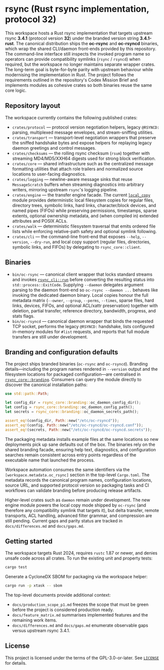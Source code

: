 # rsync (Rust rsync implementation, protocol 32)

This workspace hosts a Rust rsync implementation that targets upstream rsync
**3.4.1** (protocol version **32**) under the branded version string
**3.4.1-rust**. The canonical distribution ships the **oc-rsync** and
**oc-rsyncd** binaries, which wrap the shared CLI/daemon front-ends provided by
this repository. The command-line interface still inspects the invoked program
name so operators can provide compatibility symlinks (`rsync` / `rsyncd`) when
required, but the workspace no longer maintains separate wrapper crates. The
long-term goal is byte-for-byte parity with upstream behaviour while
modernising the implementation in Rust. The project follows the requirements
outlined in the repository's Codex Mission Brief and implements modules as
cohesive crates so both binaries reuse the same core logic.

## Repository layout

The workspace currently contains the following published crates:

- `crates/protocol` — protocol version negotiation helpers, legacy `@RSYNCD:`
  parsing, multiplexed message envelopes, and stream-sniffing utilities.
- `crates/transport` — transport-level negotiation wrappers that preserve the
  sniffed handshake bytes and expose helpers for replaying legacy daemon
  greetings and control messages.
- `crates/checksums` — the rolling rsync checksum (`rsum`) together with
  streaming MD4/MD5/XXH64 digests used for strong block verification.
- `crates/core` — shared infrastructure such as the centralized message
  formatting utilities that attach role trailers and normalized source
  locations to user-facing diagnostics.
- `crates/logging` — newline-aware message sinks that reuse
  `MessageScratch` buffers when streaming diagnostics into arbitrary
  writers, mirroring upstream `rsync`'s logging pipeline.
- `crates/engine` — the transfer engine facade. The current
  [`local_copy`](crates/engine/src/local_copy.rs) module provides deterministic
  local filesystem copies for regular files, directory trees, symbolic links,
  hard links, character/block devices, and named pipes (FIFOs) while preserving
  permissions, timestamps, sparse extents, optional ownership metadata, and (when
  compiled in) extended attributes and POSIX ACLs.
- `crates/walk` — deterministic filesystem traversal that emits ordered file
  lists while enforcing relative-path safety and optional symlink following.
- `crates/cli` — the command-line front-end that exposes `--help`, `--version`,
  `--dry-run`, and local copy support (regular files, directories, symbolic
  links, and FIFOs) by delegating to `rsync_core::client`.

## Binaries

- `bin/oc-rsync` — canonical client wrapper that locks standard streams and
  invokes [`rsync_cli::run`](crates/cli/src/lib.rs) before converting the
  resulting status into `std::process::ExitCode`. Supplying `--daemon` delegates
  argument parsing to the daemon front-end so `oc-rsync --daemon ...` behaves
  like invoking the dedicated daemon binary. Local copies honour the full
  metadata matrix (`--owner`, `--group`, `--perms`, `--times`, sparse files,
  hard links, devices, FIFOs, and optional ACL/xattr preservation) together with
  deletion, partial transfer, reference directory, bandwidth, progress, and
  stats flags.
- `bin/oc-rsyncd` — canonical daemon wrapper that binds the requested TCP
  socket, performs the legacy `@RSYNCD:` handshake, lists configured in-memory
  modules for `#list` requests, and reports that full module transfers are still
  under development.

## Branding and configuration defaults

The project ships branded binaries (`oc-rsync` and `oc-rsyncd`). Branding
details—including the program names rendered in `--version` output and the
filesystem locations for packaged configuration—are centralised in
[`rsync_core::branding`](crates/core/src/branding.rs). Consumers can query the
module directly to discover the canonical installation paths:

```rust
use std::path::Path;

let config_dir = rsync_core::branding::oc_daemon_config_dir();
let config = rsync_core::branding::oc_daemon_config_path();
let secrets = rsync_core::branding::oc_daemon_secrets_path();

assert_eq!(config_dir, Path::new("/etc/oc-rsyncd"));
assert_eq!(config, Path::new("/etc/oc-rsyncd/oc-rsyncd.conf"));
assert_eq!(secrets, Path::new("/etc/oc-rsyncd/oc-rsyncd.secrets"));
```

The packaging metadata installs example files at the same locations so new
deployments pick up sane defaults out of the box. The binaries rely on the
shared branding facade, ensuring help text, diagnostics, and configuration
searches remain consistent across entry points regardless of the executable
name that launched the process.

Workspace automation consumes the same identifiers via the
`[workspace.metadata.oc_rsync]` section in the top-level `Cargo.toml`. The
metadata records the canonical program names, configuration locations, source
URL, and supported protocol version so packaging tasks and CI workflows can
validate branding before producing release artifacts.

Higher-level crates such as `daemon` remain under development. The new engine
module powers the local copy mode shipped by `oc-rsync` (and therefore any
compatibility symlink that targets it), but delta transfer, remote transports,
ACL handling, advanced filter grammar, and compression are still pending. Current
gaps and parity status are tracked in `docs/differences.md` and `docs/gaps.md`.

## Getting started

The workspace targets Rust 2024, requires `rustc` 1.87 or newer, and denies
unsafe code across all crates. To run the existing unit and property tests:

```bash
cargo test
```

Generate a CycloneDX SBOM for packaging via the workspace helper:

```bash
cargo run -p xtask -- sbom
```

The top-level documents provide additional context:

- `docs/production_scope_p1.md` freezes the scope that must be green before the
  project is considered production ready.
- `docs/feature_matrix.md` summarises implemented features and the remaining
  work items.
- `docs/differences.md` and `docs/gaps.md` enumerate observable gaps versus
  upstream rsync 3.4.1.

## License

This project is licensed under the terms of the GPL-3.0-or-later. See
[`LICENSE`](LICENSE) for details.
